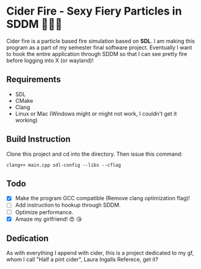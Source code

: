 # Cider Fire - Sexy Fiery Particles in SDDM 👹👯‍👀

Cider fire is a particle based fire simulation based on **SDL**. I am making this program as a part of my semester final software project.
Eventually I want to hook the entire application through SDDM so that I can see pretty fire before logging into X (or wayland)! 

## Requirements

- SDL
- CMake
- Clang
- Linux or Mac (Windows might or might not work, I couldn't get it working)

## Build Instruction

Clone this project and cd into the directory. Then issue this command:

``clang++ main.cpp sdl-config --libs --cflag``

## Todo

- [x] Make the program GCC compatible (Remove clang optimization flag)!
- [ ] Add instruction to hookup through SDDM. 
- [ ] Optimize performance.
- [x] Amaze my girlfriend! 😍 😘 

## Dedication

As with everything I append with cider, this is a project dedicated to my gf, whom I call "Half a pint cider", Laura Ingalls Referece, get it?